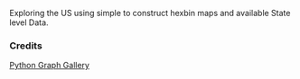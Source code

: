 Exploring the US using simple to construct hexbin maps 
and available State level Data.

### Credits
[Python Graph Gallery](https://github.com/holtzy/The-Python-Graph-Gallery)